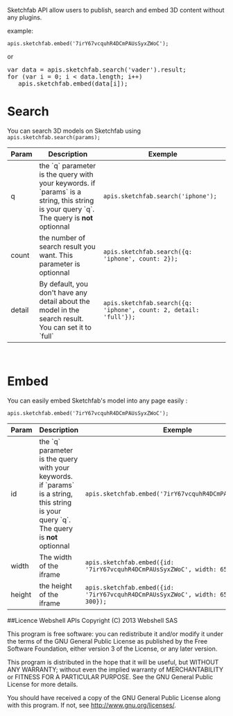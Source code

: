 Sketchfab API allow users to publish, search and embed 3D content without any plugins.

example:

`apis.sketchfab.embed('7irY67vcquhR4DCmPAUsSyxZWoC');`

or

<pre class="prettyprint">var data = apis.sketchfab.search('vader').result;
for (var i = 0; i < data.length; i++)
   apis.sketchfab.embed(data[i]);</pre>

Search
======

You can search 3D models on Sketchfab using `apis.sketchfab.search(params);`

<table class="table">
	<head>
		<th>Param</th>
		<th>Description</th>
		<th>Exemple</th>
	</thead>
	<tbody>
		<tr>
			<td>q</td>
			<td>the `q` parameter is the query with your keywords. if `params` is a string, this string is your query `q`. The query is <strong>not</strong> optionnal</td>
			<td><code>apis.sketchfab.search('iphone');</code></td>
		</tr>
		<tr>
			<td>count</td>
			<td>the number of search result you want. This parameter is optionnal</td>
			<td><code>apis.sketchfab.search({q: 'iphone', count: 2});</code></td>
		</tr>
		<tr>
			<td>detail</td>
			<td>By default, you don't have any detail about the model in the search result. You can set it to `full` </td>
			<td><code>apis.sketchfab.search({q: 'iphone', count: 2, detail: 'full'});</code></td>
		</tr>
	</tbody>
</table><br />

Embed
=====

You can easily embed Sketchfab's model into any page easily :

`apis.sketchfab.embed('7irY67vcquhR4DCmPAUsSyxZWoC');`

<table class="table">
	<head>
		<th>Param</th>
		<th>Description</th>
		<th>Exemple</th>
	</thead>
	<tbody>
		<tr>
			<td>id</td>
			<td>the `q` parameter is the query with your keywords. if `params` is a string, this string is your query `q`. The query is <strong>not</strong> optionnal</td>
			<td><code>apis.sketchfab.embed('7irY67vcquhR4DCmPAUsSyxZWoC');</code></td>
		</tr>
		<tr>
			<td>width</td>
			<td>The width of the iframe</td>
			<td><code>apis.sketchfab.embed({id: '7irY67vcquhR4DCmPAUsSyxZWoC', width: 650});</code></td>
		</tr>
		<tr>
			<td>height</td>
			<td>the height of the iframe</td>
			<td><code>apis.sketchfab.embed({id: '7irY67vcquhR4DCmPAUsSyxZWoC', width: 650, height: 300});</code></td>
		</tr>
	</tbody>
</table>
##Licence
Webshell APIs
Copyright (C) 2013 Webshell SAS

This program is free software: you can redistribute it and/or modify
it under the terms of the GNU General Public License as published by
the Free Software Foundation, either version 3 of the License, or
any later version.

This program is distributed in the hope that it will be useful,
but WITHOUT ANY WARRANTY; without even the implied warranty of
MERCHANTABILITY or FITNESS FOR A PARTICULAR PURPOSE. See the
GNU General Public License for more details.

You should have received a copy of the GNU General Public License
along with this program. If not, see <http://www.gnu.org/licenses/>.

